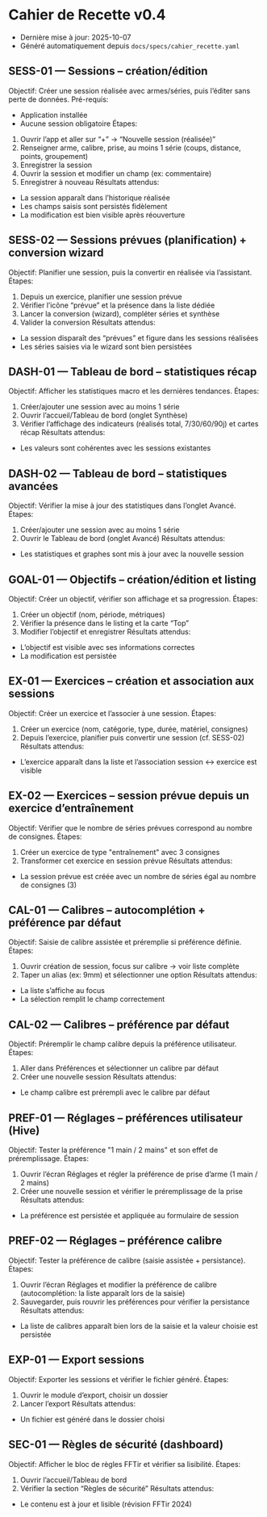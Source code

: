 # Cahier de Recette v0.4

- Dernière mise à jour: 2025-10-07
- Généré automatiquement depuis `docs/specs/cahier_recette.yaml`

## SESS-01 — Sessions – création/édition
Objectif: Créer une session réalisée avec armes/séries, puis l’éditer sans perte de données.
Pré-requis:
- Application installée
- Aucune session obligatoire
Étapes:
1. Ouvrir l’app et aller sur “+” → “Nouvelle session (réalisée)”
2. Renseigner arme, calibre, prise, au moins 1 série (coups, distance, points, groupement)
3. Enregistrer la session
4. Ouvrir la session et modifier un champ (ex: commentaire)
5. Enregistrer à nouveau
Résultats attendus:
- La session apparaît dans l’historique réalisée
- Les champs saisis sont persistés fidèlement
- La modification est bien visible après réouverture

## SESS-02 — Sessions prévues (planification) + conversion wizard
Objectif: Planifier une session, puis la convertir en réalisée via l’assistant.
Étapes:
1. Depuis un exercice, planifier une session prévue
2. Vérifier l’icône “prévue” et la présence dans la liste dédiée
3. Lancer la conversion (wizard), compléter séries et synthèse
4. Valider la conversion
Résultats attendus:
- La session disparaît des “prévues” et figure dans les sessions réalisées
- Les séries saisies via le wizard sont bien persistées

## DASH-01 — Tableau de bord – statistiques récap
Objectif: Afficher les statistiques macro et les dernières tendances.
Étapes:
1. Créer/ajouter une session avec au moins 1 série
2. Ouvrir l’accueil/Tableau de bord (onglet Synthèse)
3. Vérifier l’affichage des indicateurs (réalisés total, 7/30/60/90j) et cartes récap
Résultats attendus:
- Les valeurs sont cohérentes avec les sessions existantes

## DASH-02 — Tableau de bord – statistiques avancées
Objectif: Vérifier la mise à jour des statistiques dans l’onglet Avancé.
Étapes:
1. Créer/ajouter une session avec au moins 1 série
2. Ouvrir le Tableau de bord (onglet Avancé)
Résultats attendus:
- Les statistiques et graphes sont mis à jour avec la nouvelle session

## GOAL-01 — Objectifs – création/édition et listing
Objectif: Créer un objectif, vérifier son affichage et sa progression.
Étapes:
1. Créer un objectif (nom, période, métriques)
2. Vérifier la présence dans le listing et la carte “Top”
3. Modifier l’objectif et enregistrer
Résultats attendus:
- L’objectif est visible avec ses informations correctes
- La modification est persistée

## EX-01 — Exercices – création et association aux sessions
Objectif: Créer un exercice et l’associer à une session.
Étapes:
1. Créer un exercice (nom, catégorie, type, durée, matériel, consignes)
2. Depuis l’exercice, planifier puis convertir une session (cf. SESS-02)
Résultats attendus:
- L’exercice apparaît dans la liste et l’association session ↔ exercice est visible

## EX-02 — Exercices – session prévue depuis un exercice d’entraînement
Objectif: Vérifier que le nombre de séries prévues correspond au nombre de consignes.
Étapes:
1. Créer un exercice de type "entraînement" avec 3 consignes
2. Transformer cet exercice en session prévue
Résultats attendus:
- La session prévue est créée avec un nombre de séries égal au nombre de consignes (3)

## CAL-01 — Calibres – autocomplétion + préférence par défaut
Objectif: Saisie de calibre assistée et préremplie si préférence définie.
Étapes:
1. Ouvrir création de session, focus sur calibre → voir liste complète
2. Taper un alias (ex: 9mm) et sélectionner une option
Résultats attendus:
- La liste s’affiche au focus
- La sélection remplit le champ correctement

## CAL-02 — Calibres – préférence par défaut
Objectif: Préremplir le champ calibre depuis la préférence utilisateur.
Étapes:
1. Aller dans Préférences et sélectionner un calibre par défaut
2. Créer une nouvelle session
Résultats attendus:
- Le champ calibre est prérempli avec le calibre par défaut

## PREF-01 — Réglages – préférences utilisateur (Hive)
Objectif: Tester la préférence "1 main / 2 mains" et son effet de préremplissage.
Étapes:
1. Ouvrir l’écran Réglages et régler la préférence de prise d’arme (1 main / 2 mains)
2. Créer une nouvelle session et vérifier le préremplissage de la prise
Résultats attendus:
- La préférence est persistée et appliquée au formulaire de session

## PREF-02 — Réglages – préférence calibre
Objectif: Tester la préférence de calibre (saisie assistée + persistance).
Étapes:
1. Ouvrir l’écran Réglages et modifier la préférence de calibre (autocomplétion: la liste apparaît lors de la saisie)
2. Sauvegarder, puis rouvrir les préférences pour vérifier la persistance
Résultats attendus:
- La liste de calibres apparaît bien lors de la saisie et la valeur choisie est persistée

## EXP-01 — Export sessions
Objectif: Exporter les sessions et vérifier le fichier généré.
Étapes:
1. Ouvrir le module d’export, choisir un dossier
2. Lancer l’export
Résultats attendus:
- Un fichier est généré dans le dossier choisi

## SEC-01 — Règles de sécurité (dashboard)
Objectif: Afficher le bloc de règles FFTir et vérifier sa lisibilité.
Étapes:
1. Ouvrir l’accueil/Tableau de bord
2. Vérifier la section “Règles de sécurité”
Résultats attendus:
- Le contenu est à jour et lisible (révision FFTir 2024)

